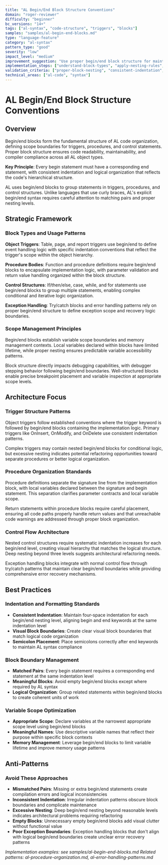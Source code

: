 ```yaml
---
title: "AL Begin/End Block Structure Conventions"
domain: "roger-reviewer"
difficulty: "beginner"
bc_versions: "14+"
tags: ["al-syntax", "code-structure", "triggers", "blocks"]
samples: "samples/al-begin-end-blocks.md"
type: "language-feature"
category: "al-syntax"
pattern_type: "good"
severity: "low"
impact_level: "medium"
improvement_suggestion: "Use proper begin/end block structure for maintainable AL code"
implementation_steps: ["understand-block-types", "apply-nesting-rules", "maintain-indentation"]
validation_criteria: ["proper-block-nesting", "consistent-indentation", "clear-trigger-structure"]
technical_areas: ["al-code", "syntax"]
---
```


# AL Begin/End Block Structure Conventions

## Overview

Begin/end blocks form the fundamental structure of AL code organization, defining scope boundaries for triggers, procedures, and control statements. Proper block structure ensures code readability, maintainability, and compiler compliance across all AL object types.

**Key Principle**: Every begin statement must have a corresponding end statement, with consistent indentation and logical organization that reflects the code's hierarchical structure.

AL uses begin/end blocks to group statements in triggers, procedures, and control structures. Unlike languages that use curly braces, AL's explicit begin/end syntax requires careful attention to matching pairs and proper nesting levels.

## Strategic Framework

### Block Types and Usage Patterns
**Object Triggers**: Table, page, and report triggers use begin/end to define event handling logic with specific indentation conventions that reflect the trigger's scope within the object hierarchy.

**Procedure Bodies**: Function and procedure definitions require begin/end blocks to encapsulate implementation logic, with parameter validation and return value handling organized within the block structure.

**Control Structures**: If/then/else, case, while, and for statements use begin/end blocks to group multiple statements, enabling complex conditional and iterative logic organization.

**Exception Handling**: Try/catch blocks and error handling patterns rely on proper begin/end structure to define exception scope and recovery logic boundaries.

### Scope Management Principles
Begin/end blocks establish variable scope boundaries and memory management contexts. Local variables declared within blocks have limited lifetime, while proper nesting ensures predictable variable accessibility patterns.

Block structure directly impacts debugging capabilities, with debugger stepping behavior following begin/end boundaries. Well-structured blocks enable precise breakpoint placement and variable inspection at appropriate scope levels.

## Architecture Focus

### Trigger Structure Patterns
Object triggers follow established conventions where the trigger keyword is followed by begin/end blocks containing the implementation logic. Primary triggers like OnInsert, OnModify, and OnDelete use consistent indentation patterns.

Complex triggers may contain nested begin/end blocks for conditional logic, but excessive nesting indicates potential refactoring opportunities toward separate procedures or better logical organization.

### Procedure Organization Standards
Procedure definitions separate the signature line from the implementation block, with local variables declared between the signature and begin statement. This separation clarifies parameter contracts and local variable scope.

Return statements within procedure blocks require careful placement, ensuring all code paths properly handle return values and that unreachable code warnings are addressed through proper block organization.

### Control Flow Architecture
Nested control structures require systematic indentation increases for each begin/end level, creating visual hierarchy that matches the logical structure. Deep nesting beyond three levels suggests architectural refactoring needs.

Exception handling blocks integrate with normal control flow through try/catch patterns that maintain clear begin/end boundaries while providing comprehensive error recovery mechanisms.

## Best Practices

### Indentation and Formatting Standards
- **Consistent Indentation**: Maintain four-space indentation for each begin/end nesting level, aligning begin and end keywords at the same indentation level
- **Visual Block Boundaries**: Create clear visual block boundaries that match logical code organization
- **Semicolon Placement**: Place semicolons correctly after end keywords to maintain AL syntax compliance

### Block Boundary Management
- **Matched Pairs**: Every begin statement requires a corresponding end statement at the same indentation level
- **Meaningful Blocks**: Avoid empty begin/end blocks except where required by AL syntax
- **Logical Organization**: Group related statements within begin/end blocks to create coherent units of work

### Variable Scope Optimization
- **Appropriate Scope**: Declare variables at the narrowest appropriate scope level using begin/end blocks
- **Meaningful Names**: Use descriptive variable names that reflect their purpose within specific block contexts
- **Memory Management**: Leverage begin/end blocks to limit variable lifetime and improve memory usage patterns

## Anti-Patterns

### Avoid These Approaches
- **Mismatched Pairs**: Missing or extra begin/end statements create compilation errors and logical inconsistencies
- **Inconsistent Indentation**: Irregular indentation patterns obscure block boundaries and complicate maintenance
- **Excessive Nesting**: Deep begin/end nesting beyond reasonable levels indicates architectural problems requiring refactoring
- **Empty Blocks**: Unnecessary empty begin/end blocks add visual clutter without functional value
- **Poor Exception Boundaries**: Exception handling blocks that don't align with logical begin/end boundaries create unclear error recovery patterns

*Implementation examples: see samples/al-begin-end-blocks.md*
*Related patterns: al-procedure-organization.md, al-error-handling-patterns.md*